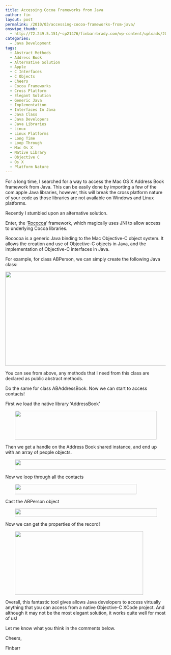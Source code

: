 ```yaml
---
title: Accessing Cocoa Frameworks from Java
author: fin
layout: post
permalink: /2010/03/accessing-cocoa-frameworks-from-java/
onswipe_thumb:
  - http://72.249.5.151/~cp21476/finbarrbrady.com/wp-content/uploads/2010/03/greenshot_2010-03-18_16-06-50.png
categories:
  - Java Development
tags:
  - Abstract Methods
  - Address Book
  - Alternative Solution
  - Apple
  - C Interfaces
  - C Objects
  - Cheers
  - Cocoa Frameworks
  - Cross Platform
  - Elegant Solution
  - Generic Java
  - Implementation
  - Interfaces In Java
  - Java Class
  - Java Developers
  - Java Libraries
  - Linux
  - Linux Platforms
  - Long Time
  - Loop Through
  - Mac Os X
  - Native Library
  - Objective C
  - Os X
  - Platform Nature
---
```

For a long time, I searched for a way to access the Mac OS X Address Book framework from Java. This can be easily done by importing a few of the com.apple Java libraries, however, this will break the cross platform nature of your code as those libraries are not available on Windows and Linux platforms.

Recently I stumbled upon an alternative solution.

Enter, the &#8216;[Rococoa][1]&#8216; framework, which magically uses JNI to allow access to underlying Cocoa libraries.

Rococoa is a generic Java binding to the Mac Objective-C object system. It allows the creation and use of Objective-C objects in Java, and the implementation of Objective-C interfaces in Java.

For example, for class ABPerson, we can simply create the following Java class:

<p style="text-align: center;">
  <img class="aligncenter size-full wp-image-21" title="ABPerson Java" src="http://finbarrbrady.com/wp-content/uploads/2010/03/greenshot_2010-03-18_15-53-53.png" alt="" width="576" height="295" />
</p>

You can see from above, any methods that I need from this class are declared as public abstract methods.

Do the same for class ABAddressBook. Now we can start to access contacts!

First we load the native library &#8216;AddressBook&#8217;

<p style="padding-left: 30px;">
  <img class="size-full wp-image-26 alignnone" title="Load native Lib" src="http://finbarrbrady.com/wp-content/uploads/2010/03/greenshot_2010-03-18_16-06-50.png" alt="" width="445" height="90" />
</p>

Then we get a handle on the Address Book shared instance, and end up with an array of people objects.

<p style="padding-left: 30px;">
  <img class="size-full wp-image-22 alignnone" title="Get the shared address Book" src="http://finbarrbrady.com/wp-content/uploads/2010/03/greenshot_2010-03-18_16-00-05.png" alt="" width="493" height="32" />
</p>

Now we loop through all the contacts

<p style="padding-left: 30px;">
  <img class="size-full wp-image-23 alignnone" title="Loop" src="http://finbarrbrady.com/wp-content/uploads/2010/03/greenshot_2010-03-18_16-00-29.png" alt="" width="382" height="32" />
</p>

Cast the ABPerson object

<p style="padding-left: 30px;">
  <img class="size-full wp-image-24 alignnone" title="Get ABPerson be casting" src="http://finbarrbrady.com/wp-content/uploads/2010/03/greenshot_2010-03-18_16-00-37.png" alt="" width="447" height="26" />
</p>

Now we can get the properties of the record!

<p style="padding-left: 30px;">
  <img class="size-full wp-image-25 alignnone" title="Print person names" src="http://finbarrbrady.com/wp-content/uploads/2010/03/greenshot_2010-03-18_16-00-46.png" alt="" width="403" height="199" />
</p>

Overall, this fantastic tool gives allows Java developers to access virtually anything that you can access from a native Objective-C XCode project. And although it may not be the most elegant solution, it works quite well for most of us!

Let me know what you think in the comments below.

Cheers,

Finbarr

 [1]: https://rococoa.dev.java.net/